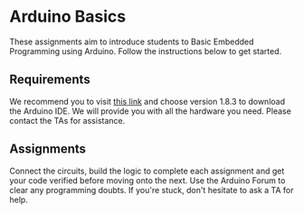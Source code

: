 # Arduino Basics
These assignments aim to introduce students to Basic Embedded Programming using Arduino. Follow the instructions below to get started.

## Requirements
We recommend you to visit [this link](https://www.arduino.cc/en/Main/OldSoftwareReleases#previous) and choose version 1.8.3 to download the Arduino IDE. We will provide you with all the hardware you need. Please contact the TAs for assistance.  

## Assignments
Connect the circuits, build the logic to complete each assignment and get your code verified before moving onto the next. Use the Arduino Forum to clear any programming doubts. If you're stuck, don't hesitate to ask a TA for help. 
